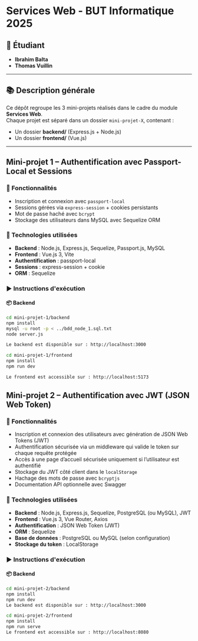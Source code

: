 # Services Web - BUT Informatique 2025

## 👥 Étudiant
- **Ibrahim Balta**
- **Thomas Vuillin**

---

## 📚 Description générale

Ce dépôt regroupe les 3 mini-projets réalisés dans le cadre du module **Services Web**.  
Chaque projet est séparé dans un dossier `mini-projet-X`, contenant :

- Un dossier **backend/** (Express.js + Node.js)
- Un dossier **frontend/** (Vue.js)

---

## Mini-projet 1 – Authentification avec Passport-Local et Sessions

### 🎯 Fonctionnalités

- Inscription et connexion avec `passport-local`
- Sessions gérées via `express-session` + cookies persistants
- Mot de passe haché avec `bcrypt`
- Stockage des utilisateurs dans MySQL avec Sequelize ORM

### 🔧 Technologies utilisées

- **Backend** : Node.js, Express.js, Sequelize, Passport.js, MySQL
- **Frontend** : Vue.js 3, Vite
- **Authentification** : passport-local
- **Sessions** : express-session + cookie
- **ORM** : Sequelize

### ▶️ Instructions d'exécution

#### 📦 Backend

```bash
cd mini-projet-1/backend
npm install
mysql -u root -p < ../bdd_node_1.sql.txt
node server.js

Le backend est disponible sur : http://localhost:3000

cd mini-projet-1/frontend
npm install
npm run dev

Le frontend est accessible sur : http://localhost:5173
```

## Mini-projet 2 – Authentification avec JWT (JSON Web Token)

### 🎯 Fonctionnalités

- Inscription et connexion des utilisateurs avec génération de JSON Web Tokens (JWT)
- Authentification sécurisée via un middleware qui valide le token sur chaque requête protégée
- Accès à une page d’accueil sécurisée uniquement si l’utilisateur est authentifié
- Stockage du JWT côté client dans le `localStorage`
- Hachage des mots de passe avec `bcryptjs`
- Documentation API optionnelle avec Swagger

### 🔧 Technologies utilisées

- **Backend** : Node.js, Express.js, Sequelize, PostgreSQL (ou MySQL), JWT
- **Frontend** : Vue.js 3, Vue Router, Axios
- **Authentification** : JSON Web Token (JWT)
- **ORM** : Sequelize
- **Base de données** : PostgreSQL ou MySQL (selon configuration)
- **Stockage du token** : LocalStorage

### ▶️ Instructions d'exécution

#### 📦 Backend

```bash
cd mini-projet-2/backend
npm install
npm run dev
Le backend est disponible sur : http://localhost:3000

cd mini-projet-2/frontend
npm install
npm run serve
Le frontend est accessible sur : http://localhost:8080





